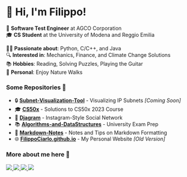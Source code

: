 # 👋 Hi, I'm Filippo!

💼 **Software Test Engineer** at AGCO Corporation  
🎓 **CS Student** at the University of Modena and Reggio Emilia  

👨‍💻 **Passionate about**: Python, C/C++, and Java  
🔍 **Interested in**: Mechanics, Finance, and Climate Change Solutions  
📚 **Hobbies**: Reading, Solving Puzzles, Playing the Guitar  
🌿 **Personal**: Enjoy Nature Walks  

### Some Repositories 📂
- 🔒 **[Subnet-Visualization-Tool](#)** - Visualizing IP Subnets _[Coming Soon]_  
- 🎓 **[CS50x](https://github.com/FilippoCiarlo/CS50x)** - Solutions to CS50x 2023 Course  
- 📸 **[Djagram](https://github.com/FilippoCiarlo/Djagram)** - Instagram-Style Social Network  
- 📚 **[Algorithms-and-DataStructures](https://github.com/FilippoCiarlo/Algorithms-and-DataStructures)** - University Exam Prep  
- 📝 **[Markdown-Notes](https://github.com/FilippoCiarlo/Markdown-Notes)** - Notes and Tips on Markdown Formatting  
- 🌐 **[FilippoCiarlo.github.io](https://github.com/FilippoCiarlo/FilippoCiarlo.github.io)** - My Personal Website _[Old Version]_  

### More about me here 👤
<p>
<!--X-Twitter-->
    <a href="https://twitter.com/FilippoCiarlo">
      <img src="https://img.shields.io/twitter/follow/Filippo.Ciarlo?label=Follow&logo=X&link=https%3A%2F%2Fwww.linkedin.com%2Fin%2Ffilippociarlo%2F">
        </a> 
<!--Instagram-->
  <a>
    <a href="https://www.instagram.com/filippo.ciarlo/">
    <img src="https://img.shields.io/twitter/follow/Filippo.Ciarlo?label=Follow&logo=instagram&link=https%3A%2F%2Fwww.linkedin.com%2Fin%2Ffilippociarlo%2F">
  </a>  
<!--LinkeIn-->
  <a>
    <a href="https://www.linkedin.com/in/filippociarlo/">
    <img src="https://img.shields.io/twitter/follow/FilippoCiarlo?label=Connect&logo=linkedin&link=https%3A%2F%2Fwww.linkedin.com%2Fin%2Ffilippociarlo%2F">
  </a>
  <!--YouTube-->
  <a>
    <a href="https://www.youtube.com/@FilippoCiarlo">
    <img src="https://img.shields.io/twitter/follow/FilippoCiarlo?label=Subscribe&logo=Youtube&link=https%3A%2F%2Fwww.linkedin.com%2Fin%2Ffilippociarlo%2F">
  </a>
</p>
 
